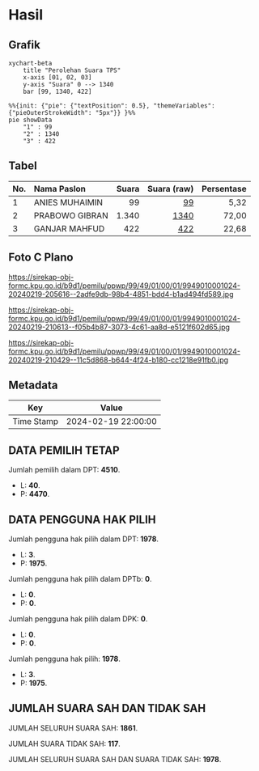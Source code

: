 # Hasil

## Grafik

```mermaid
xychart-beta
    title "Perolehan Suara TPS"
    x-axis [01, 02, 03]
    y-axis "Suara" 0 --> 1340
    bar [99, 1340, 422]
```

```mermaid
%%{init: {"pie": {"textPosition": 0.5}, "themeVariables": {"pieOuterStrokeWidth": "5px"}} }%%
pie showData
    "1" : 99
    "2" : 1340
    "3" : 422
```

## Tabel

| No. | Nama Paslon    | Suara | Suara (raw) | Persentase |
|:--- |:-------------- | -----:| -----------:| ----------:|
| 1   | ANIES MUHAIMIN | 99    | [99][p-1]   | 5,32       |
| 2   | PRABOWO GIBRAN | 1.340 | [1340][p-2] | 72,00      |
| 3   | GANJAR MAHFUD  | 422   | [422][p-3]  | 22,68      |


[p-1]: https://github.com/gigit-pemilu/pemilu-2024-99-luar-negeri/blob/main/pilpres/hitung-suara/sub/99-luar-negeri/sub/49-hong-kong-republik-rakyat-tiongkok/sub/01-hong-kong-republik-rakyat-tiongkok/sub/0001-hong-kong-republik-rakyat-tiongkok/sub/024-pos-020/sub/paslon-1.txt
[p-2]: https://github.com/gigit-pemilu/pemilu-2024-99-luar-negeri/blob/main/pilpres/hitung-suara/sub/99-luar-negeri/sub/49-hong-kong-republik-rakyat-tiongkok/sub/01-hong-kong-republik-rakyat-tiongkok/sub/0001-hong-kong-republik-rakyat-tiongkok/sub/024-pos-020/sub/paslon-2.txt
[p-3]: https://github.com/gigit-pemilu/pemilu-2024-99-luar-negeri/blob/main/pilpres/hitung-suara/sub/99-luar-negeri/sub/49-hong-kong-republik-rakyat-tiongkok/sub/01-hong-kong-republik-rakyat-tiongkok/sub/0001-hong-kong-republik-rakyat-tiongkok/sub/024-pos-020/sub/paslon-3.txt

## Foto C Plano

https://sirekap-obj-formc.kpu.go.id/b9d1/pemilu/ppwp/99/49/01/00/01/9949010001024-20240219-205616--2adfe9db-98b4-4851-bdd4-b1ad494fd589.jpg

https://sirekap-obj-formc.kpu.go.id/b9d1/pemilu/ppwp/99/49/01/00/01/9949010001024-20240219-210613--f05b4b87-3073-4c61-aa8d-e5121f602d65.jpg

https://sirekap-obj-formc.kpu.go.id/b9d1/pemilu/ppwp/99/49/01/00/01/9949010001024-20240219-210429--11c5d868-b644-4f24-b180-cc1218e91fb0.jpg


## Metadata

| Key        | Value               |
| ---------- | ------------------- |
| Time Stamp | 2024-02-19 22:00:00 |


## DATA PEMILIH TETAP

Jumlah pemilih dalam DPT: **4510**.
 * L: **40**.
 * P: **4470**.

## DATA PENGGUNA HAK PILIH

Jumlah pengguna hak pilih dalam DPT: **1978**.
 * L: **3**.
 * P: **1975**.

Jumlah pengguna hak pilih dalam DPTb: **0**.
 * L: **0**.
 * P: **0**.

Jumlah pengguna hak pilih dalam DPK: **0**.
 * L: **0**.
 * P: **0**.

Jumlah pengguna hak pilih: **1978**.
 * L: **3**.
 * P: **1975**.

## JUMLAH SUARA SAH DAN TIDAK SAH

JUMLAH SELURUH SUARA SAH: **1861**.

JUMLAH SUARA TIDAK SAH: **117**.

JUMLAH SELURUH SUARA SAH DAN SUARA TIDAK SAH: **1978**.


